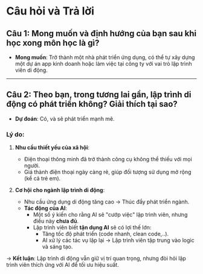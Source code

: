 # Câu hỏi và Trả lời

## Câu 1: Mong muốn và định hướng của bạn sau khi học xong môn học là gì?  
- **Mong muốn**: Trở thành một nhà phát triển ứng dụng, có thể tự xây dựng một dự án app kinh doanh hoặc làm việc tại công ty với vai trò lập trình viên di động.  

---

## Câu 2: Theo bạn, trong tương lai gần, lập trình di động có phát triển không? Giải thích tại sao?  
- **Dự đoán**: Có, và sẽ phát triển mạnh mẽ.  

### Lý do:  
1. **Nhu cầu thiết yếu của xã hội**:  
   - Điện thoại thông minh đã trở thành công cụ không thể thiếu với mọi người.  
   - Giá thành điện thoại ngày càng rẻ, giúp đối tượng sử dụng mở rộng (kể cả trẻ em).  

2. **Cơ hội cho ngành lập trình di động**:  
   - Nhu cầu ứng dụng di động tăng cao → Thúc đẩy phát triển ngành.  
   - **Tác động của AI**:  
     - Một số ý kiến cho rằng AI sẽ "cướp việc" lập trình viên, nhưng điều này **chưa đủ**.  
     - Lập trình viên biết **tận dụng AI** sẽ có lợi thế lớn:  
       - Tăng tốc độ phát triển (code nhanh, clean code,..).  
       - AI xử lý các tác vụ lặp lại → Lập trình viên tập trung vào logic và sáng tạo.  

→ **Kết luận**: Lập trình di động vẫn giữ vị trí quan trọng, nhưng đòi hỏi lập trình viên thích ứng với AI để tối ưu hiệu suất.  

